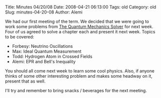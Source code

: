 Title: Minutes 04/20/08
Date: 2008-04-21 06:13:00
Tags: old
Category: old
Slug: minutes-04-20-08
Author: Alemi

We had our first meeting of the term.  We decided that we were going to work some problems from <a href="http://books.google.com/books?id=gnTk2coIh3YC">The Quantum Mechanics Solver</a> for next week.  Four of us agreed to solve a chapter each and present it next week.  Topics to be covered:
<ul><li> Forbesy: Neutrino Oscillations 
<li> Max: Ideal Quantum Measurement
<li> Todd: Hydrogen Atom in Crossed Fields
<li> Alemi: EPR and Bell's Inequality
</ul>

You should all come next week to learn some cool physics.  Also, if anyone thinks of some other interesting problem and makes some headway on it, present that as well.

I'll try and remember to bring snacks / beverages for the next meeting.
